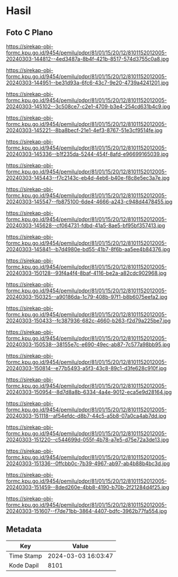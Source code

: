 # Hasil

## Foto C Plano

https://sirekap-obj-formc.kpu.go.id/9454/pemilu/pdpr/81/01/15/20/12/8101152012005-20240303-144812--4ed3487a-8b4f-421b-8517-574d3755c0a8.jpg

https://sirekap-obj-formc.kpu.go.id/9454/pemilu/pdpr/81/01/15/20/12/8101152012005-20240303-144951--be31d93a-6fc6-43c7-9e20-4739a4241201.jpg

https://sirekap-obj-formc.kpu.go.id/9454/pemilu/pdpr/81/01/15/20/12/8101152012005-20240303-145102--3c508ce7-c2e1-4709-b3e4-254cd631b4c9.jpg

https://sirekap-obj-formc.kpu.go.id/9454/pemilu/pdpr/81/01/15/20/12/8101152012005-20240303-145221--8ba8becf-21e1-4ef3-8767-51e3cf9514fe.jpg

https://sirekap-obj-formc.kpu.go.id/9454/pemilu/pdpr/81/01/15/20/12/8101152012005-20240303-145336--b1f235da-5244-454f-8afd-e96699165039.jpg

https://sirekap-obj-formc.kpu.go.id/9454/pemilu/pdpr/81/01/15/20/12/8101152012005-20240303-145443--f7c2143c-eb4d-4eb6-b40e-f8c8e5ec3a7e.jpg

https://sirekap-obj-formc.kpu.go.id/9454/pemilu/pdpr/81/01/15/20/12/8101152012005-20240303-145547--fb875100-6de4-4666-a243-c948d4478455.jpg

https://sirekap-obj-formc.kpu.go.id/9454/pemilu/pdpr/81/01/15/20/12/8101152012005-20240303-145628--cf064731-fdbd-41a5-8ae5-bf95bf357413.jpg

https://sirekap-obj-formc.kpu.go.id/9454/pemilu/pdpr/81/01/15/20/12/8101152012005-20240303-145841--b7d4980e-bd55-41b7-8f6b-aa5ee4b84376.jpg

https://sirekap-obj-formc.kpu.go.id/9454/pemilu/pdpr/81/01/15/20/12/8101152012005-20240303-150128--93f4a4f4-8baf-4116-be2a-a82cdc902968.jpg

https://sirekap-obj-formc.kpu.go.id/9454/pemilu/pdpr/81/01/15/20/12/8101152012005-20240303-150325--a90186da-1c79-408b-97f1-b8b6075eefa2.jpg

https://sirekap-obj-formc.kpu.go.id/9454/pemilu/pdpr/81/01/15/20/12/8101152012005-20240303-150433--fc387936-682c-4660-b263-f2d79a225be7.jpg

https://sirekap-obj-formc.kpu.go.id/9454/pemilu/pdpr/81/01/15/20/12/8101152012005-20240303-150538--38155e7c-e690-49ec-ab87-7c577a98bb95.jpg

https://sirekap-obj-formc.kpu.go.id/9454/pemilu/pdpr/81/01/15/20/12/8101152012005-20240303-150814--e77b5493-a5f3-43c8-89c1-d3fe628c910f.jpg

https://sirekap-obj-formc.kpu.go.id/9454/pemilu/pdpr/81/01/15/20/12/8101152012005-20240303-150954--8d7d8a8b-6334-4a4e-9012-eca5e9d28164.jpg

https://sirekap-obj-formc.kpu.go.id/9454/pemilu/pdpr/81/01/15/20/12/8101152012005-20240303-151118--af54efdc-d8b7-44c5-a5b8-07a0ca4ab7dd.jpg

https://sirekap-obj-formc.kpu.go.id/9454/pemilu/pdpr/81/01/15/20/12/8101152012005-20240303-151220--c544699d-055f-4b78-a7e5-d75e72a3de13.jpg

https://sirekap-obj-formc.kpu.go.id/9454/pemilu/pdpr/81/01/15/20/12/8101152012005-20240303-151336--0ffcbb0c-7b39-4967-ab97-ab4b88b4bc3d.jpg

https://sirekap-obj-formc.kpu.go.id/9454/pemilu/pdpr/81/01/15/20/12/8101152012005-20240303-151459--8ded260e-4bb8-4190-b70b-2f21284d4f25.jpg

https://sirekap-obj-formc.kpu.go.id/9454/pemilu/pdpr/81/01/15/20/12/8101152012005-20240303-151607--f7de71bb-3864-4407-bdfc-3962b77fa554.jpg


## Metadata

| Key        | Value               |
| ---------- | ------------------- |
| Time Stamp | 2024-03-03 16:03:47 |
| Kode Dapil | 8101                |



